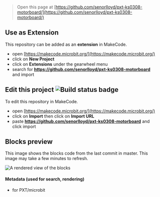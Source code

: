 
> Open this page at [https://github.com/senorlloyd/pxt-ks0308-motorboard/](https://github.com/senorlloyd/pxt-ks0308-motorboard/)

## Use as Extension

This repository can be added as an **extension** in MakeCode.

* open [https://makecode.microbit.org/](https://makecode.microbit.org/)
* click on **New Project**
* click on **Extensions** under the gearwheel menu
* search for **https://github.com/senorlloyd/pxt-ks0308-motorboard** and import

## Edit this project ![Build status badge](https://github.com/senorlloyd/pxt-keyestudio-motorboard/workflows/MakeCode/badge.svg)

To edit this repository in MakeCode.

* open [https://makecode.microbit.org/](https://makecode.microbit.org/)
* click on **Import** then click on **Import URL**
* paste **https://github.com/senorlloyd/pxt-ks0308-motorboard** and click import

## Blocks preview

This image shows the blocks code from the last commit in master.
This image may take a few minutes to refresh.

![A rendered view of the blocks](https://github.com/senorlloyd/pxt-ks0308-motorboard/raw/master/.github/makecode/blocks.png)

#### Metadata (used for search, rendering)

* for PXT/microbit
<script src="https://makecode.com/gh-pages-embed.js"></script><script>makeCodeRender("{{ site.makecode.home_url }}", "{{ site.github.owner_name }}/{{ site.github.repository_name }}");</script>
